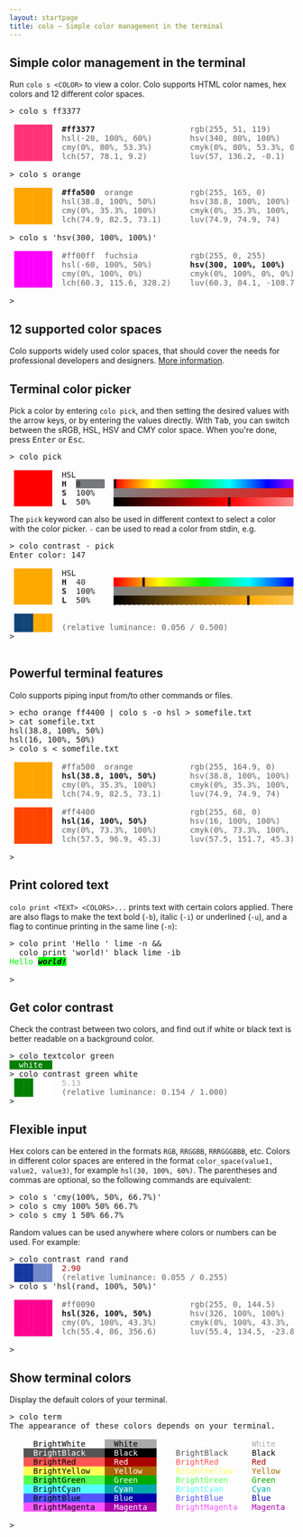 ```yaml
---
layout: startpage
title: colo – Simple color management in the terminal
---
```


## Simple color management in the terminal

Run `colo s <COLOR>` to view a color. Colo supports HTML color names, hex colors and 12 different color spaces.

<pre class="h-terminal">
<span class="h-shell">&gt; </span><span class="h-cmd">colo</span> <span class="h-hl">s</span> <span class="h-arg">ff3377</span>

<span style='color:#ff3377'> ████████</span>  <b>#ff3377</b>                    <span style='opacity:0.67'>rgb(255, 51, 119)        </span>
<span style='color:#ff3377'> ████████</span>  <span style='opacity:0.67'>hsl(-20, 100%, 60%)      </span>  <span style='opacity:0.67'>hsv(340, 80%, 100%)      </span>
<span style='color:#ff3377'> ████████</span>  <span style='opacity:0.67'>cmy(0%, 80%, 53.3%)      </span>  <span style='opacity:0.67'>cmyk(0%, 80%, 53.3%, 0%) </span>
<span style='color:#ff3377'> ████████</span>  <span style='opacity:0.67'>lch(57, 78.1, 9.2)       </span>  <span style='opacity:0.67'>luv(57, 136.2, -0.1)     </span>

<span class="h-shell">&gt; </span><span class="h-cmd">colo</span> <span class="h-hl">s</span> <span class="h-arg">orange</span>

<span style='color:#ffa500'> ████████</span>  <b>#ffa500</b>  <span style='opacity:0.67'>orange          </span>  <span style='opacity:0.67'>rgb(255, 165, 0)         </span>
<span style='color:#ffa500'> ████████</span>  <span style='opacity:0.67'>hsl(38.8, 100%, 50%)     </span>  <span style='opacity:0.67'>hsv(38.8, 100%, 100%)    </span>
<span style='color:#ffa500'> ████████</span>  <span style='opacity:0.67'>cmy(0%, 35.3%, 100%)     </span>  <span style='opacity:0.67'>cmyk(0%, 35.3%, 100%, 0%)</span>
<span style='color:#ffa500'> ████████</span>  <span style='opacity:0.67'>lch(74.9, 82.5, 73.1)    </span>  <span style='opacity:0.67'>luv(74.9, 74.9, 74)      </span>

<span class="h-shell">&gt; </span><span class="h-cmd">colo</span> <span class="h-hl">s</span> <span class='h-str'>&#39;hsv(300, 100%, 100%)&#39;</span>

<span style='color:#ff00ff'> ████████</span>  <span style='opacity:0.67'>#ff00ff</span>  <span style='opacity:0.67'>fuchsia         </span>  <span style='opacity:0.67'>rgb(255, 0, 255)         </span>
<span style='color:#ff00ff'> ████████</span>  <span style='opacity:0.67'>hsl(-60, 100%, 50%)      </span>  <b>hsv(300, 100%, 100%)     </b>
<span style='color:#ff00ff'> ████████</span>  <span style='opacity:0.67'>cmy(0%, 100%, 0%)        </span>  <span style='opacity:0.67'>cmyk(0%, 100%, 0%, 0%)   </span>
<span style='color:#ff00ff'> ████████</span>  <span style='opacity:0.67'>lch(60.3, 115.6, 328.2)  </span>  <span style='opacity:0.67'>luv(60.3, 84.1, -108.7)  </span>

<span class="h-shell">&gt; </span><span class="h-caret"> </span>
</pre>

## 12 supported color spaces

Colo supports widely used color spaces, that should cover the needs for professional developers and designers. [More information](color_spaces.md).


## Terminal color picker

Pick a color by entering `colo pick`, and then setting the desired values with the arrow keys, or by entering the values directly. With <kbd>Tab</kbd>, you can switch between the sRGB, HSL, HSV and CMY color space. When you're done, press <kbd>Enter</kbd> or <kbd>Esc</kbd>.

<pre class="h-terminal">
<span class="h-shell">&gt;</span> <span class="h-cmd">colo</span> <span class="h-hl">pick</span>

 <span style="background-color:#FF0000">        </span>  HSL
 <span style="background-color:#FF0000">        </span>  <b>H</b>  <span style="background-color:#76777A"><font color="#1C2124">0     </font></span> <font color="#FF0000">▕</font><span style="background-color:#FF1000"><font color="#171421">▌</font></span><span style="background-color:#FF3000"><font color="#FF2000">▌</font></span><span style="background-color:#FF5000"><font color="#FF4000">▌</font></span><span style="background-color:#FF7000"><font color="#FF6000">▌</font></span><span style="background-color:#FF8F00"><font color="#FF8000">▌</font></span><span style="background-color:#FFAF00"><font color="#FF9F00">▌</font></span><span style="background-color:#FFCF00"><font color="#FFBF00">▌</font></span><span style="background-color:#FFEF00"><font color="#FFDF00">▌</font></span><span style="background-color:#EFFF00"><font color="#FFFF00">▌</font></span><span style="background-color:#CFFF00"><font color="#DFFF00">▌</font></span><span style="background-color:#AFFF00"><font color="#BFFF00">▌</font></span><span style="background-color:#8FFF00"><font color="#9FFF00">▌</font></span><span style="background-color:#70FF00"><font color="#80FF00">▌</font></span><span style="background-color:#50FF00"><font color="#60FF00">▌</font></span><span style="background-color:#30FF00"><font color="#40FF00">▌</font></span><span style="background-color:#10FF00"><font color="#20FF00">▌</font></span><span style="background-color:#00FF10"><font color="#00FF00">▌</font></span><span style="background-color:#00FF30"><font color="#00FF20">▌</font></span><span style="background-color:#00FF50"><font color="#00FF40">▌</font></span><span style="background-color:#00FF70"><font color="#00FF60">▌</font></span><span style="background-color:#00FF8F"><font color="#00FF80">▌</font></span><span style="background-color:#00FFAF"><font color="#00FF9F">▌</font></span><span style="background-color:#00FFCF"><font color="#00FFBF">▌</font></span><span style="background-color:#00FFEF"><font color="#00FFDF">▌</font></span><span style="background-color:#00EFFF"><font color="#00FFFF">▌</font></span><span style="background-color:#00CFFF"><font color="#00DFFF">▌</font></span><span style="background-color:#00AFFF"><font color="#00BFFF">▌</font></span><span style="background-color:#008FFF"><font color="#009FFF">▌</font></span><span style="background-color:#0070FF"><font color="#0080FF">▌</font></span><span style="background-color:#0050FF"><font color="#0060FF">▌</font></span><span style="background-color:#0030FF"><font color="#0040FF">▌</font></span><span style="background-color:#0010FF"><font color="#0020FF">▌</font></span><span style="background-color:#1000FF"><font color="#0000FF">▌</font></span><span style="background-color:#3000FF"><font color="#2000FF">▌</font></span><span style="background-color:#5000FF"><font color="#4000FF">▌</font></span><span style="background-color:#7000FF"><font color="#6000FF">▌</font></span><span style="background-color:#8F00FF"><font color="#8000FF">▌</font></span><span style="background-color:#AF00FF"><font color="#9F00FF">▌</font></span><span style="background-color:#CF00FF"><font color="#BF00FF">▌</font></span><span style="background-color:#EF00FF"><font color="#DF00FF">▌</font></span><span style="background-color:#FF00EF"><font color="#FF00FF">▌</font></span><span style="background-color:#FF00CF"><font color="#FF00DF">▌</font></span><span style="background-color:#FF00AF"><font color="#FF00BF">▌</font></span><span style="background-color:#FF008F"><font color="#FF009F">▌</font></span><span style="background-color:#FF0070"><font color="#FF0080">▌</font></span><span style="background-color:#FF0050"><font color="#FF0060">▌</font></span><span style="background-color:#FF0030"><font color="#FF0040">▌</font></span><span style="background-color:#FF0010"><font color="#FF0020">▌</font></span><font color="#FF0000">▏</font>
 <span style="background-color:#FF0000">        </span>  <b>S</b>  100%   <font color="#808080">▕</font><span style="background-color:#817E7E"><font color="#808080">▌</font></span><span style="background-color:#837C7C"><font color="#827D7D">▌</font></span><span style="background-color:#867979"><font color="#857A7A">▌</font></span><span style="background-color:#897676"><font color="#877878">▌</font></span><span style="background-color:#8B7474"><font color="#8A7575">▌</font></span><span style="background-color:#8E7171"><font color="#8D7272">▌</font></span><span style="background-color:#916E6E"><font color="#8F7070">▌</font></span><span style="background-color:#936C6C"><font color="#926D6D">▌</font></span><span style="background-color:#966969"><font color="#956A6A">▌</font></span><span style="background-color:#996666"><font color="#976868">▌</font></span><span style="background-color:#9B6464"><font color="#9A6565">▌</font></span><span style="background-color:#9E6161"><font color="#9D6262">▌</font></span><span style="background-color:#A15E5E"><font color="#9F6060">▌</font></span><span style="background-color:#A35C5C"><font color="#A25D5D">▌</font></span><span style="background-color:#A65959"><font color="#A55A5A">▌</font></span><span style="background-color:#A95656"><font color="#A75858">▌</font></span><span style="background-color:#AB5454"><font color="#AA5555">▌</font></span><span style="background-color:#AE5151"><font color="#AD5252">▌</font></span><span style="background-color:#B14E4E"><font color="#AF5050">▌</font></span><span style="background-color:#B34C4C"><font color="#B24D4D">▌</font></span><span style="background-color:#B64949"><font color="#B54A4A">▌</font></span><span style="background-color:#B94646"><font color="#B74848">▌</font></span><span style="background-color:#BB4444"><font color="#BA4545">▌</font></span><span style="background-color:#BE4141"><font color="#BD4242">▌</font></span><span style="background-color:#C13E3E"><font color="#BF4040">▌</font></span><span style="background-color:#C33C3C"><font color="#C23D3D">▌</font></span><span style="background-color:#C63939"><font color="#C53A3A">▌</font></span><span style="background-color:#C93636"><font color="#C73838">▌</font></span><span style="background-color:#CB3434"><font color="#CA3535">▌</font></span><span style="background-color:#CE3131"><font color="#CD3232">▌</font></span><span style="background-color:#D12E2E"><font color="#CF3030">▌</font></span><span style="background-color:#D32C2C"><font color="#D22D2D">▌</font></span><span style="background-color:#D62929"><font color="#D52B2B">▌</font></span><span style="background-color:#D82727"><font color="#D72828">▌</font></span><span style="background-color:#DB2424"><font color="#DA2525">▌</font></span><span style="background-color:#DE2121"><font color="#DC2323">▌</font></span><span style="background-color:#E01F1F"><font color="#DF2020">▌</font></span><span style="background-color:#E31C1C"><font color="#E21D1D">▌</font></span><span style="background-color:#E61919"><font color="#E41B1B">▌</font></span><span style="background-color:#E81717"><font color="#E71818">▌</font></span><span style="background-color:#EB1414"><font color="#EA1515">▌</font></span><span style="background-color:#EE1111"><font color="#EC1313">▌</font></span><span style="background-color:#F00F0F"><font color="#EF1010">▌</font></span><span style="background-color:#F30C0C"><font color="#F20D0D">▌</font></span><span style="background-color:#F60909"><font color="#F40B0B">▌</font></span><span style="background-color:#F80707"><font color="#F70808">▌</font></span><span style="background-color:#FB0404"><font color="#FA0505">▌</font></span><span style="background-color:#171421"><font color="#FC0303">▌</font></span><font color="#FF0000">▏</font>
 <span style="background-color:#FF0000">        </span>  <b>L</b>  50%    <font color="#000000">▕</font><span style="background-color:#050000"><font color="#000000">▌</font></span><span style="background-color:#100000"><font color="#0B0000">▌</font></span><span style="background-color:#1B0000"><font color="#150000">▌</font></span><span style="background-color:#250000"><font color="#200000">▌</font></span><span style="background-color:#300000"><font color="#2B0000">▌</font></span><span style="background-color:#3A0000"><font color="#350000">▌</font></span><span style="background-color:#450000"><font color="#400000">▌</font></span><span style="background-color:#500000"><font color="#4A0000">▌</font></span><span style="background-color:#5A0000"><font color="#550000">▌</font></span><span style="background-color:#650000"><font color="#600000">▌</font></span><span style="background-color:#700000"><font color="#6A0000">▌</font></span><span style="background-color:#7A0000"><font color="#750000">▌</font></span><span style="background-color:#850000"><font color="#800000">▌</font></span><span style="background-color:#8F0000"><font color="#8A0000">▌</font></span><span style="background-color:#9A0000"><font color="#950000">▌</font></span><span style="background-color:#A50000"><font color="#9F0000">▌</font></span><span style="background-color:#AF0000"><font color="#AA0000">▌</font></span><span style="background-color:#BA0000"><font color="#B50000">▌</font></span><span style="background-color:#C50000"><font color="#BF0000">▌</font></span><span style="background-color:#CF0000"><font color="#CA0000">▌</font></span><span style="background-color:#DA0000"><font color="#D50000">▌</font></span><span style="background-color:#E40000"><font color="#DF0000">▌</font></span><span style="background-color:#EF0000"><font color="#EA0000">▌</font></span><span style="background-color:#FA0000"><font color="#F40000">▌</font></span><span style="background-color:#FF0505"><font color="#171421">▌</font></span><span style="background-color:#FF1010"><font color="#FF0B0B">▌</font></span><span style="background-color:#FF1B1B"><font color="#FF1515">▌</font></span><span style="background-color:#FF2525"><font color="#FF2020">▌</font></span><span style="background-color:#FF3030"><font color="#FF2B2B">▌</font></span><span style="background-color:#FF3A3A"><font color="#FF3535">▌</font></span><span style="background-color:#FF4545"><font color="#FF4040">▌</font></span><span style="background-color:#FF5050"><font color="#FF4A4A">▌</font></span><span style="background-color:#FF5A5A"><font color="#FF5555">▌</font></span><span style="background-color:#FF6565"><font color="#FF6060">▌</font></span><span style="background-color:#FF7070"><font color="#FF6A6A">▌</font></span><span style="background-color:#FF7A7A"><font color="#FF7575">▌</font></span><span style="background-color:#FF8585"><font color="#FF8080">▌</font></span><span style="background-color:#FF8F8F"><font color="#FF8A8A">▌</font></span><span style="background-color:#FF9A9A"><font color="#FF9595">▌</font></span><span style="background-color:#FFA5A5"><font color="#FF9F9F">▌</font></span><span style="background-color:#FFAFAF"><font color="#FFAAAA">▌</font></span><span style="background-color:#FFBABA"><font color="#FFB5B5">▌</font></span><span style="background-color:#FFC5C5"><font color="#FFBFBF">▌</font></span><span style="background-color:#FFCFCF"><font color="#FFCACA">▌</font></span><span style="background-color:#FFDADA"><font color="#FFD5D5">▌</font></span><span style="background-color:#FFE4E4"><font color="#FFDFDF">▌</font></span><span style="background-color:#FFEFEF"><font color="#FFEAEA">▌</font></span><span style="background-color:#FFFAFA"><font color="#FFF4F4">▌</font></span><font color="#FFFFFF">▏</font>
</pre>

The `pick` keyword can also be used in different context to select a color with the color picker. `-` can be used to read a color from stdin, e.g.

<pre class="h-terminal">
<span class="h-shell">&gt; </span><span class="h-cmd">colo</span> <span class="h-arg">contrast</span> <span class="h-flag">-</span> <span class="h-arg">pick</span>
Enter color: 147

 <span style="background-color:#FFAA00">        </span>  HSL
 <span style="background-color:#FFAA00">        </span>  <b>H</b>  <span style="background-color:#FFFFFF"><font color="#292F34">40    </font></span> <font color="#FF0000">▕</font><span style="background-color:#FF0E00"><font color="#FF0000">▌</font></span><span style="background-color:#FF2900"><font color="#FF1B00">▌</font></span><span style="background-color:#FF4400"><font color="#FF3700">▌</font></span><span style="background-color:#FF6000"><font color="#FF5200">▌</font></span><span style="background-color:#FF7B00"><font color="#FF6D00">▌</font></span><span style="background-color:#FF9600"><font color="#FF8900">▌</font></span><span style="background-color:#FFB200"><font color="#171421">▌</font></span><span style="background-color:#FFCD00"><font color="#FFBF00">▌</font></span><span style="background-color:#FFE800"><font color="#FFDB00">▌</font></span><span style="background-color:#FAFF00"><font color="#FFF600">▌</font></span><span style="background-color:#DFFF00"><font color="#EDFF00">▌</font></span><span style="background-color:#C4FF00"><font color="#D1FF00">▌</font></span><span style="background-color:#A8FF00"><font color="#B6FF00">▌</font></span><span style="background-color:#8DFF00"><font color="#9BFF00">▌</font></span><span style="background-color:#72FF00"><font color="#80FF00">▌</font></span><span style="background-color:#57FF00"><font color="#64FF00">▌</font></span><span style="background-color:#3BFF00"><font color="#49FF00">▌</font></span><span style="background-color:#20FF00"><font color="#2EFF00">▌</font></span><span style="background-color:#05FF00"><font color="#12FF00">▌</font></span><span style="background-color:#00FF17"><font color="#00FF09">▌</font></span><span style="background-color:#00FF32"><font color="#00FF24">▌</font></span><span style="background-color:#00FF4D"><font color="#00FF40">▌</font></span><span style="background-color:#00FF69"><font color="#00FF5B">▌</font></span><span style="background-color:#00FF84"><font color="#00FF76">▌</font></span><span style="background-color:#00FF9F"><font color="#00FF92">▌</font></span><span style="background-color:#00FFBB"><font color="#00FFAD">▌</font></span><span style="background-color:#00FFD6"><font color="#00FFC8">▌</font></span><span style="background-color:#00FFF1"><font color="#00FFE4">▌</font></span><span style="background-color:#00F1FF"><font color="#00FFFF">▌</font></span><span style="background-color:#00D6FF"><font color="#00E4FF">▌</font></span><span style="background-color:#00BBFF"><font color="#00C8FF">▌</font></span><span style="background-color:#009FFF"><font color="#00ADFF">▌</font></span><span style="background-color:#0084FF"><font color="#0092FF">▌</font></span><span style="background-color:#0069FF"><font color="#0076FF">▌</font></span><span style="background-color:#004DFF"><font color="#005BFF">▌</font></span><span style="background-color:#0032FF"><font color="#0040FF">▌</font></span><span style="background-color:#0017FF"><font color="#0024FF">▌</font></span><span style="background-color:#0500FF"><font color="#0009FF">▌</font></span><span style="background-color:#2000FF"><font color="#1200FF">▌</font></span><span style="background-color:#3B00FF"><font color="#2E00FF">▌</font></span><span style="background-color:#5700FF"><font color="#4900FF">▌</font></span><span style="background-color:#7200FF"><font color="#6400FF">▌</font></span><span style="background-color:#8D00FF"><font color="#8000FF">▌</font></span><span style="background-color:#A800FF"><font color="#9B00FF">▌</font></span><span style="background-color:#C400FF"><font color="#B600FF">▌</font></span><span style="background-color:#DF00FF"><font color="#D100FF">▌</font></span><span style="background-color:#FA00FF"><font color="#ED00FF">▌</font></span><span style="background-color:#FF00E8"><font color="#FF00F6">▌</font></span><span style="background-color:#FF00CD"><font color="#FF00DB">▌</font></span><span style="background-color:#FF00B2"><font color="#FF00BF">▌</font></span><span style="background-color:#FF0096"><font color="#FF00A4">▌</font></span><span style="background-color:#FF007B"><font color="#FF0089">▌</font></span><span style="background-color:#FF0060"><font color="#FF006D">▌</font></span><span style="background-color:#FF0044"><font color="#FF0052">▌</font></span><span style="background-color:#FF0029"><font color="#FF0037">▌</font></span><span style="background-color:#FF000E"><font color="#FF001B">▌</font></span><font color="#FF0000">▏</font>
 <span style="background-color:#FFAA00">        </span>  <b>S</b>  100%   <font color="#808080">▕</font><span style="background-color:#81807E"><font color="#808080">▌</font></span><span style="background-color:#83817C"><font color="#82807D">▌</font></span><span style="background-color:#85817A"><font color="#84817B">▌</font></span><span style="background-color:#878278"><font color="#868279">▌</font></span><span style="background-color:#8A8375"><font color="#898376">▌</font></span><span style="background-color:#8C8473"><font color="#8B8374">▌</font></span><span style="background-color:#8E8471"><font color="#8D8472">▌</font></span><span style="background-color:#91856E"><font color="#8F8570">▌</font></span><span style="background-color:#93866C"><font color="#92866D">▌</font></span><span style="background-color:#95876A"><font color="#94866B">▌</font></span><span style="background-color:#978768"><font color="#968769">▌</font></span><span style="background-color:#9A8865"><font color="#998866">▌</font></span><span style="background-color:#9C8963"><font color="#9B8964">▌</font></span><span style="background-color:#9E8A61"><font color="#9D8962">▌</font></span><span style="background-color:#A18B5E"><font color="#9F8A60">▌</font></span><span style="background-color:#A38B5C"><font color="#A28B5D">▌</font></span><span style="background-color:#A58C5A"><font color="#A48C5B">▌</font></span><span style="background-color:#A78D58"><font color="#A68C59">▌</font></span><span style="background-color:#AA8E55"><font color="#A88D57">▌</font></span><span style="background-color:#AC8E53"><font color="#AB8E54">▌</font></span><span style="background-color:#AE8F51"><font color="#AD8F52">▌</font></span><span style="background-color:#B0904F"><font color="#AF8F50">▌</font></span><span style="background-color:#B3914C"><font color="#B2904D">▌</font></span><span style="background-color:#B5914A"><font color="#B4914B">▌</font></span><span style="background-color:#B79248"><font color="#B69249">▌</font></span><span style="background-color:#BA9345"><font color="#B89247">▌</font></span><span style="background-color:#BC9443"><font color="#BB9344">▌</font></span><span style="background-color:#BE9441"><font color="#BD9442">▌</font></span><span style="background-color:#C0953F"><font color="#BF9540">▌</font></span><span style="background-color:#C3963C"><font color="#C2963D">▌</font></span><span style="background-color:#C5973A"><font color="#C4963B">▌</font></span><span style="background-color:#C79738"><font color="#C69739">▌</font></span><span style="background-color:#C99836"><font color="#C89837">▌</font></span><span style="background-color:#CC9933"><font color="#CB9934">▌</font></span><span style="background-color:#CE9A31"><font color="#CD9932">▌</font></span><span style="background-color:#D09A2F"><font color="#CF9A30">▌</font></span><span style="background-color:#D39B2C"><font color="#D19B2E">▌</font></span><span style="background-color:#D59C2A"><font color="#D49C2B">▌</font></span><span style="background-color:#D79D28"><font color="#D69C29">▌</font></span><span style="background-color:#D99D26"><font color="#D89D27">▌</font></span><span style="background-color:#DC9E23"><font color="#DB9E24">▌</font></span><span style="background-color:#DE9F21"><font color="#DD9F22">▌</font></span><span style="background-color:#E0A01F"><font color="#DF9F20">▌</font></span><span style="background-color:#E3A11C"><font color="#E1A01E">▌</font></span><span style="background-color:#E5A11A"><font color="#E4A11B">▌</font></span><span style="background-color:#E7A218"><font color="#E6A219">▌</font></span><span style="background-color:#E9A316"><font color="#E8A217">▌</font></span><span style="background-color:#ECA413"><font color="#EBA314">▌</font></span><span style="background-color:#EEA411"><font color="#EDA412">▌</font></span><span style="background-color:#F0A50F"><font color="#EFA510">▌</font></span><span style="background-color:#F2A60D"><font color="#F1A50E">▌</font></span><span style="background-color:#F5A70A"><font color="#F4A60B">▌</font></span><span style="background-color:#F7A708"><font color="#F6A709">▌</font></span><span style="background-color:#F9A806"><font color="#F8A807">▌</font></span><span style="background-color:#FCA903"><font color="#FAA805">▌</font></span><span style="background-color:#171421"><font color="#FDA902">▌</font></span><font color="#FFAA00">▏</font>
 <span style="background-color:#FFAA00">        </span>  <b>L</b>  50%    <font color="#000000">▕</font><span style="background-color:#050300"><font color="#000000">▌</font></span><span style="background-color:#0E0900"><font color="#090600">▌</font></span><span style="background-color:#170F00"><font color="#120C00">▌</font></span><span style="background-color:#201500"><font color="#1B1200">▌</font></span><span style="background-color:#291B00"><font color="#241800">▌</font></span><span style="background-color:#322100"><font color="#2E1E00">▌</font></span><span style="background-color:#3B2700"><font color="#372400">▌</font></span><span style="background-color:#442E00"><font color="#402B00">▌</font></span><span style="background-color:#4D3400"><font color="#493100">▌</font></span><span style="background-color:#573A00"><font color="#523700">▌</font></span><span style="background-color:#604000"><font color="#5B3D00">▌</font></span><span style="background-color:#694600"><font color="#644300">▌</font></span><span style="background-color:#724C00"><font color="#6D4900">▌</font></span><span style="background-color:#7B5200"><font color="#764F00">▌</font></span><span style="background-color:#845800"><font color="#805500">▌</font></span><span style="background-color:#8D5E00"><font color="#895B00">▌</font></span><span style="background-color:#966400"><font color="#926100">▌</font></span><span style="background-color:#9F6A00"><font color="#9B6700">▌</font></span><span style="background-color:#A87000"><font color="#A46D00">▌</font></span><span style="background-color:#B27600"><font color="#AD7300">▌</font></span><span style="background-color:#BB7C00"><font color="#B67900">▌</font></span><span style="background-color:#C48300"><font color="#BF8000">▌</font></span><span style="background-color:#CD8900"><font color="#C88600">▌</font></span><span style="background-color:#D68F00"><font color="#D18C00">▌</font></span><span style="background-color:#DF9500"><font color="#DB9200">▌</font></span><span style="background-color:#E89B00"><font color="#E49800">▌</font></span><span style="background-color:#F1A100"><font color="#ED9E00">▌</font></span><span style="background-color:#FAA700"><font color="#F6A400">▌</font></span><span style="background-color:#FFAC05"><font color="#171421">▌</font></span><span style="background-color:#FFAF0E"><font color="#FFAD09">▌</font></span><span style="background-color:#FFB217"><font color="#FFB012">▌</font></span><span style="background-color:#FFB520"><font color="#FFB31B">▌</font></span><span style="background-color:#FFB829"><font color="#FFB624">▌</font></span><span style="background-color:#FFBB32"><font color="#FFB92E">▌</font></span><span style="background-color:#FFBE3B"><font color="#FFBC37">▌</font></span><span style="background-color:#FFC144"><font color="#FFBF40">▌</font></span><span style="background-color:#FFC44D"><font color="#FFC249">▌</font></span><span style="background-color:#FFC757"><font color="#FFC552">▌</font></span><span style="background-color:#FFCA60"><font color="#FFC85B">▌</font></span><span style="background-color:#FFCD69"><font color="#FFCB64">▌</font></span><span style="background-color:#FFD072"><font color="#FFCE6D">▌</font></span><span style="background-color:#FFD37B"><font color="#FFD176">▌</font></span><span style="background-color:#FFD684"><font color="#FFD580">▌</font></span><span style="background-color:#FFD98D"><font color="#FFD889">▌</font></span><span style="background-color:#FFDC96"><font color="#FFDB92">▌</font></span><span style="background-color:#FFDF9F"><font color="#FFDE9B">▌</font></span><span style="background-color:#FFE2A8"><font color="#FFE1A4">▌</font></span><span style="background-color:#FFE5B2"><font color="#FFE4AD">▌</font></span><span style="background-color:#FFE8BB"><font color="#FFE7B6">▌</font></span><span style="background-color:#FFEBC4"><font color="#FFEABF">▌</font></span><span style="background-color:#FFEECD"><font color="#FFEDC8">▌</font></span><span style="background-color:#FFF1D6"><font color="#FFF0D1">▌</font></span><span style="background-color:#FFF4DF"><font color="#FFF3DB">▌</font></span><span style="background-color:#FFF7E8"><font color="#FFF6E4">▌</font></span><span style="background-color:#FFFAF1"><font color="#FFF9ED">▌</font></span><span style="background-color:#FFFDFA"><font color="#FFFCF6">▌</font></span><font color="#FFFFFF">▏</font>

 <span style='color:#114477'>████</span><span style='color:#ffaa00'>████</span>  <span style='color:#fff'>5.20</span>
 <span style='color:#114477'>████</span><span style='color:#ffaa00'>████</span>  <span style='opacity:0.67'>(relative luminance: 0.056 / 0.500)</span>
<span class="h-shell">&gt; </span><span class="h-caret"> </span>

</pre>


## Powerful terminal features

Colo supports piping input from/to other commands or files.

<pre class="h-terminal">
<span class="h-shell">&gt; </span><span class="h-cmd">echo</span> <span class="h-arg">orange</span> <span class="h-arg">ff4400</span> <span class='h-pipe'>|</span> <span class="h-cmd">colo</span> <span class="h-hl">s</span> <span class="h-flag">-o</span> <span class="h-arg">hsl</span> <span class='h-pipe'>&gt;</span> <span class='h-pipe'>somefile.txt</span>
<span class="h-shell">&gt; </span><span class="h-cmd">cat</span> <span class="h-arg">somefile.txt</span>
hsl(38.8, 100%, 50%)
hsl(16, 100%, 50%)
<span class="h-shell">&gt; </span><span class="h-cmd">colo</span> <span class="h-hl">s</span> <span class='h-pipe'>&lt;</span> <span class='h-pipe'>somefile.txt</span>

<span style='color:#ffa500'> ████████</span>  <span style='opacity:0.67'>#ffa500</span>  <span style='opacity:0.67'>orange          </span>  <span style='opacity:0.67'>rgb(255, 164.9, 0)       </span>
<span style='color:#ffa500'> ████████</span>  <b>hsl(38.8, 100%, 50%)     </b>  <span style='opacity:0.67'>hsv(38.8, 100%, 100%)    </span>
<span style='color:#ffa500'> ████████</span>  <span style='opacity:0.67'>cmy(0%, 35.3%, 100%)     </span>  <span style='opacity:0.67'>cmyk(0%, 35.3%, 100%, 0%)</span>
<span style='color:#ffa500'> ████████</span>  <span style='opacity:0.67'>lch(74.9, 82.5, 73.1)    </span>  <span style='opacity:0.67'>luv(74.9, 74.9, 74)      </span>

<span style='color:#ff4400'> ████████</span>  <span style='opacity:0.67'>#ff4400</span>                    <span style='opacity:0.67'>rgb(255, 68, 0)          </span>
<span style='color:#ff4400'> ████████</span>  <b>hsl(16, 100%, 50%)       </b>  <span style='opacity:0.67'>hsv(16, 100%, 100%)      </span>
<span style='color:#ff4400'> ████████</span>  <span style='opacity:0.67'>cmy(0%, 73.3%, 100%)     </span>  <span style='opacity:0.67'>cmyk(0%, 73.3%, 100%, 0%)</span>
<span style='color:#ff4400'> ████████</span>  <span style='opacity:0.67'>lch(57.5, 96.9, 45.3)    </span>  <span style='opacity:0.67'>luv(57.5, 151.7, 45.3)   </span>

<span class="h-shell">&gt; </span><span class="h-caret"> </span>
</pre>

## Print colored text

`colo print <TEXT> <COLORS>...` prints text with certain colors applied. There are also flags to make the text bold (`-b`), italic (`-i`) or underlined (`-u`), and a flag to continue printing in the same line (`-n`):

<pre class="h-terminal">
<span class="h-shell">&gt; </span><span class="h-cmd">colo</span> <span class="h-hl">print</span> <span class='h-str'>&#39;Hello &#39;</span> <span class="h-arg">lime</span> <span class="h-flag">-n</span> <span class='h-punct'>&amp;&amp;</span>
  <span class="h-cmd">colo</span> <span class="h-hl">print</span> <span class='h-str'>&#39;world!&#39;</span> <span class="h-arg">black</span> <span class="h-arg">lime</span> <span class="h-flag">-ib</span>
<span style='color:#00ff00'>Hello </span><b><i><span style='background:#00ff00'><span style='color:#000000'>world!
</span></span></i></b>
<span class="h-shell">&gt; </span><span class="h-caret"> </span>
</pre>

## Get color contrast

Check the contrast between two colors, and find out if white or black text is better readable on a background color.

<pre class="h-terminal">
<span class="h-shell">&gt; </span><span class="h-cmd">colo</span> <span class="h-hl">textcolor</span> <span class="h-arg">green</span>
<span style='background:#008000'><span style='color:#ffffff'>  white  </span></span>
<span class="h-shell">&gt; </span><span class="h-cmd">colo</span> <span class="h-hl">contrast</span> <span class="h-arg">green</span> <span class="h-arg">white</span>
 <span style='color:#008000'>████</span><span style='color:#ffffff'>████</span>  <span style='color:#aaa'>5.13</span>
 <span style='color:#008000'>████</span><span style='color:#ffffff'>████</span>  <span style='opacity:0.67'>(relative luminance: 0.154 / 1.000)</span>
<span class="h-shell">&gt; </span><span class="h-caret"> </span>
</pre>

## Flexible input

Hex colors can be entered in the formats `RGB`, `RRGGBB`, `RRRGGGBBB`, etc. Colors in different color spaces are entered in the format `color_space(value1, value2, value3)`, for example `hsl(30, 100%, 60%)`. The parentheses and commas are optional, so the following commands are equivalent:

<pre class="h-terminal">
<span class="h-shell">&gt; </span><span class="h-cmd">colo</span> <span class="h-hl">s</span> <span class='h-str'>&#39;cmy(100%, 50%, 66.7%)&#39;</span>
<span class="h-shell">&gt; </span><span class="h-cmd">colo</span> <span class="h-hl">s</span> <span class="h-arg">cmy</span> <span class="h-arg">100%</span> <span class="h-arg">50%</span> <span class="h-arg">66.7%</span>
<span class="h-shell">&gt; </span><span class="h-cmd">colo</span> <span class="h-hl">s</span> <span class="h-arg">cmy</span> <span class="h-arg">1</span> <span class="h-arg">50%</span> <span class="h-arg">66.7%</span>
</pre>

Random values can be used anywhere where colors or numbers can be used. For example:

<pre class="h-terminal">
<span class="h-shell">&gt; </span><span class="h-cmd">colo</span> <span class="h-hl">contrast</span> <span class="h-arg">rand</span> <span class="h-arg">rand</span>
 <span style='color:#14389f'>████</span><span style='color:#7388c9'>████</span>  <span style='color:#a00'>2.90</span>
 <span style='color:#14389f'>████</span><span style='color:#7388c9'>████</span>  <span style='opacity:0.67'>(relative luminance: 0.055 / 0.255)</span>
<span class="h-shell">&gt; </span><span class="h-cmd">colo</span> <span class="h-hl">s</span> <span class='h-str'>&#39;hsl(rand, 100%, 50%)&#39;</span>

<span style='color:#ff0090'> ████████</span>  <span style='opacity:0.67'>#ff0090</span>                    <span style='opacity:0.67'>rgb(255, 0, 144.5)       </span>
<span style='color:#ff0090'> ████████</span>  <b>hsl(326, 100%, 50%)      </b>  <span style='opacity:0.67'>hsv(326, 100%, 100%)     </span>
<span style='color:#ff0090'> ████████</span>  <span style='opacity:0.67'>cmy(0%, 100%, 43.3%)     </span>  <span style='opacity:0.67'>cmyk(0%, 100%, 43.3%, 0%)</span>
<span style='color:#ff0090'> ████████</span>  <span style='opacity:0.67'>lch(55.4, 86, 356.6)     </span>  <span style='opacity:0.67'>luv(55.4, 134.5, -23.8)  </span>

<span class="h-shell">&gt; </span><span class="h-caret"> </span>
</pre>

## Show terminal colors

Display the default colors of your terminal.

<pre class="h-terminal">
<span class="h-shell">&gt; </span><span class="h-cmd">colo</span> <span class="h-hl">term</span>
The appearance of these colors depends on your terminal.

   <span style='background:#fff'><span style='color:#000'>  BrightWhite    </span></span><span style='background:#aaa'><span style='color:#000'>  White    </span></span>  <span style='color:#fff'>  BrightWhite</span>   <span style='color:#aaa'>  White</span>
   <span style='background:#555'><span style='color:#fff'>  BrightBlack    </span></span><span style='background:#000'><span style='color:#fff'>  Black    </span></span>  <span style='color:#555'>  BrightBlack</span>   <span style='color:#000'>  Black</span>
   <span style='background:#f55'><span style='color:#000'>  BrightRed      </span></span><span style='background:#a00'><span style='color:#fff'>  Red      </span></span>  <span style='color:#f55'>  BrightRed</span>     <span style='color:#a00'>  Red</span>
   <span style='background:#ff5'><span style='color:#000'>  BrightYellow   </span></span><span style='background:#a60'><span style='color:#fff'>  Yellow   </span></span>  <span style='color:#ff5'>  BrightYellow</span>  <span style='color:#a60'>  Yellow</span>
   <span style='background:#5f5'><span style='color:#000'>  BrightGreen    </span></span><span style='background:#0a0'><span style='color:#fff'>  Green    </span></span>  <span style='color:#5f5'>  BrightGreen</span>   <span style='color:#0a0'>  Green</span>
   <span style='background:#5ff'><span style='color:#000'>  BrightCyan     </span></span><span style='background:#0aa'><span style='color:#fff'>  Cyan     </span></span>  <span style='color:#5ff'>  BrightCyan</span>    <span style='color:#0aa'>  Cyan</span>
   <span style='background:#55f'><span style='color:#000'>  BrightBlue     </span></span><span style='background:#00a'><span style='color:#fff'>  Blue     </span></span>  <span style='color:#55f'>  BrightBlue</span>    <span style='color:#00a'>  Blue</span>
   <span style='background:#f5f'><span style='color:#000'>  BrightMagenta  </span></span><span style='background:#a0a'><span style='color:#fff'>  Magenta  </span></span>  <span style='color:#f5f'>  BrightMagenta</span> <span style='color:#a0a'>  Magenta</span>

<span class="h-shell">&gt; </span><span class="h-caret"> </span>
</pre>

<!--
## Experimental features

To get these features, build `colo` from the main branch:

<pre class="h-terminal">
<span class="h-shell">&gt; </span><span class="h-cmd">cargo</span> <span class="h-hl">install</span> <span class="h-flag">--git</span> <span class="h-arg">https://github.com/Aloso/colo</span>
</pre>
-->

